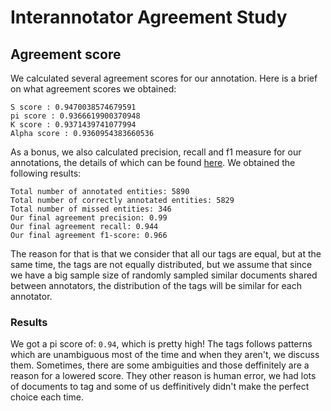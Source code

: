 # Interannotator Agreement Study

## Agreement score

We calculated several agreement scores for our annotation. Here is a brief on what agreement scores we obtained:

```
S score : 0.9470038574679591
pi score : 0.9366619900370948
K score : 0.9371439741077994
Alpha score : 0.9360954383660536
```

As a bonus, we also calculated precision, recall and f1 measure for our annotations, the details of which can be found [here](https://github.ubc.ca/us45/COLX_523_group3/blob/utkarsh/milestone_3/Interannotator-agreement.pdf). We obtained the following results:

```
Total number of annotated entities: 5890
Total number of correctly annotated entities: 5829
Total number of missed entities: 346
Our final agreement precision: 0.99
Our final agreement recall: 0.944
Our final agreement f1-score: 0.966
```

The reason for that is that we consider that all our tags are equal, but at the same time, the tags are not equally distributed, but we assume that since we have a big sample size of randomly sampled similar documents shared between annotators, the distribution of the tags will be similar for each annotator.

### Results

We got a pi score of: `0.94`, which is pretty high!
The tags follows patterns which are unambiguous most of the time and when they aren't, we discuss them.
Sometimes, there are some ambiguities and those deffinitely are a reason for a lowered score. 
They other reason is human error, we had lots of documents to tag and some of us deffinitively didn't make the perfect choice each time.
